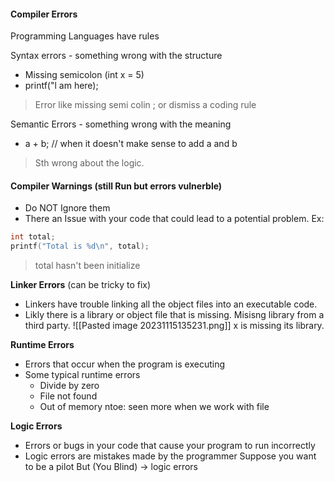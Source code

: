 #### **Compiler Errors**
Programming Languages have rules

Syntax errors - something wrong with the structure
+ Missing semicolon (int x = 5)
+ printf("l am here);
> Error like missing semi colin ; or dismiss a coding rule

Semantic Errors - something wrong with the meaning 
+ a + b; // when it doesn't make sense to add a and b
> Sth wrong about the logic. 

#### **Compiler Warnings** (still Run but errors vulnerble)
+ Do NOT Ignore them
+ There an Issue with your code that could lead to a potential problem.
Ex: 
```c
int total;
printf("Total is %d\n", total);
```
> total hasn't been initialize

**Linker Errors** (can be tricky to fix)
+ Linkers have trouble linking all the object files into an executable code.
+ Likly there is a library or object file that is missing.
	Misisng library from a third party.
![[Pasted image 20231115135231.png]]
x is missing its library. 


**Runtime Errors**
+ Errors that occur when the program is executing
+ Some typical runtime errors
	+ Divide by zero
	+ File not found
	+ Out of memory	
ntoe: seen more when we work with file

**Logic Errors**
+ Errors or bugs in your code that cause your program to run incorrectly
+ Logic errors are mistakes made by the programmer
Suppose you want to be a pilot
But (You Blind) -> logic errors


